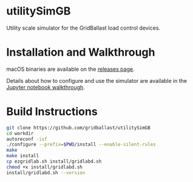 # utilitySimGB

Utility scale simulator for the GridBallast load control devices.

# Installation and Walkthrough

macOS binaries are available on the [releases page](https://github.com/gridballast/utilitySimGB/releases).

Details about how to configure and use the simulator are available in the [Jupyter notebook walkthrough](https://github.com/gridballast/gridlabGb/blob/master/controller_usage_demonstration.ipynb).

# Build Instructions

```sh
git clone https://github.com/gridballast/utilitySimGB
cd workdir
autoreconf -isf
./configure --prefix=$PWD/install --enable-silent-rules
make
make install
cp ezgridlab.sh install/gridlabd.sh
chmod +x install/gridlabd.sh
install/gridlabd.sh --version
```
